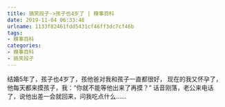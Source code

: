 ```yaml
---
title: 搞笑段子->孩子也4岁了 | 糗事百科
date: 2019-11-04 06:33:48
urlname: 1133f82461fdd5431cf46ff3dc7cf46b
tags: 
- 糗事百科
categories:
- 糗事百科
- 搞笑段子
---
```

结婚5年了，孩子也4岁了，孩他爸对我和孩子一直都很好， 现在的我又怀孕了，他每天都来摸孩子，我：“你就不能等他出来了再摸？” 话音刚落，老公来电话了，说他出差一会就回来，问我吃点什么……


